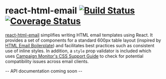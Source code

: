 # react-html-email [![Build Status](https://travis-ci.org/chromakode/react-html-email.svg?branch=master)](https://travis-ci.org/chromakode/react-html-email) [![Coverage Status](https://coveralls.io/repos/chromakode/react-html-email/badge.svg?branch=master&service=github)](https://coveralls.io/github/chromakode/react-html-email?branch=master)

[react-html-email](https://github.com/chromakode/react-html-email) simplifies writing HTML email templates using React. It provides a set of components for a standard 600px table layout (inspired by [HTML Email Boilerplate](https://github.com/seanpowell/Email-Boilerplate)) and facilitates best practices such as consistent use of inline styles. In addition, a `style` prop validator is included which uses [Campaign Monitor's CSS Support Guide](https://www.campaignmonitor.com/css/) to check for potential compatibility issues across email clients.

-- API documentation coming soon --
